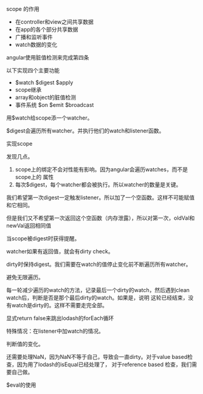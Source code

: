 scope 的作用
+ 在controller和view之间共享数据
+ 在app的各个部分共享数据
+ 广播和监听事件
+ watch数据的变化

angular使用脏值检测来完成第四条

以下实现四个主要功能

+ $watch $digest $apply
+ scope继承
+ array和object的脏值检测
+ 事件系统 $on $emit $broadcast


用$watch给scope添一个watcher。



$digest会遍历所有watcher。并执行他们的watch和listener函数。

实现scope

发现几点。

1. scope上的绑定不会对性能有影响。因为angular会遍历watches，而不是scope上的
属性
2. 每次$digest，每个watcher都会被执行。所以watcher的数量是关键。

我们希望第一次digest一定触发listener。所以加了一个空函数。这样不可能赋值和它相同。

但是我们又不希望第一次返回这个空函数（内存泄露），所以对第一次，oldVal和newVal返回相同值

当scope被digest时获得提醒。

watcher如果有返回值，就会有dirty check。

dirty时保持digest。我们需要在watch的值停止变化前不断遍历所有watcher。

避免无限遍历。

每一轮减少遍历的watch的方法，记录最后一个dirty的watch，然后遇到clean watch后，判断是否是那个最后dirty的watch。如果是，说明
这轮已经结束，没有watch是dirty的。这样不需要走完全部。

显式return false来跳出lodash的forEach循环


特殊情况：在listener中加watch的情况。

判断值的变化。


还需要处理NaN，因为NaN不等于自己，导致会一直dirty。对于value based检查，因为用了lodash的isEqual已经处理了，
对于reference based 检查，我们需要自己做。

$eval的使用



